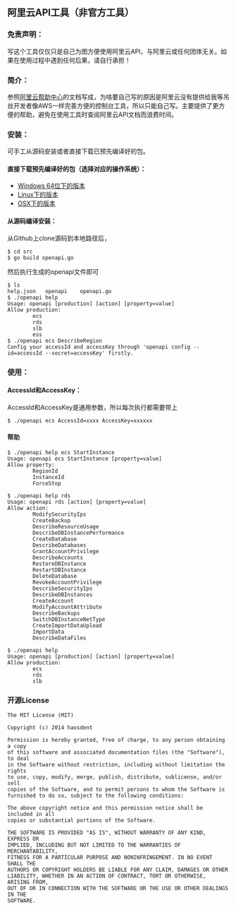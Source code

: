 阿里云API工具（非官方工具）
----------

### 免责声明：
写这个工具仅仅只是自己为图方便使用阿里云API，与阿里云或任何团体无关。如果在使用过程中遇到任何后果，请自行承担！

### 简介：
参照[阿里云帮助中心][1]的文档写成，为啥要自己写的原因是阿里云没有提供给我等吊丝开发者像AWS一样完善方便的控制台工具，所以只能自己写。主要提供了更方便的帮助，避免在使用工具时查阅阿里云API文档而浪费时间。

### 安装：

可手工从源码安装或者直接下载已预先编译好的包。

#### 直接下载预先编译好的包（选择对应的操作系统）：

- [Windows 64位下的版本][2]
- [Linux下的版本][3]
- [OSX下的版本][4]

#### 从源码编译安装：

从Github上clone源码到本地路径后，

```shell
$ cd src
$ go build openapi.go
```

然后执行生成的openapi文件即可

```shell
$ ls
help.json   openapi    openapi.go
$ ./openapi help
Usage: openapi [production] [action] [property=value]
Allow production:
        ecs
        rds
        slb
        ess
$ ./openapi ecs DescribeRegion
Config your accessId and accessKey through 'openapi config --id=accessId --secret=accessKey' firstly.
```

### 使用：

#### AccessId和AccessKey：

AccessId和AccessKey是通用参数，所以每次执行都需要带上

```
$ ./openapi ecs AccessId=xxxx AccessKey=xxxxxx
```

#### 帮助

```
$ ./openapi help ecs StartInstance
Usage: openapi ecs StartInstance [property=value]
Allow property:
        RegionId
        InstanceId
        ForceStop
```

```
$ ./openapi help rds
Usage: openapi rds [action] [property=value]
Allow action:
        ModifySecurityIps
        CreateBackup
        DescribeResourceUsage
        DescribeDBInstancePerformance
        CreateDatabase
        DescribeDatabases
        GrantAccountPrivilege
        DescribeAccounts
        RestoreDBInstance
        RestartDBInstance
        DeleteDatabase
        RevokeAccountPrivilege
        DescribeSecurityIps
        DescribeDBInstances
        CreateAccount
        ModifyAccountAttribute
        DescribeBackups
        SwitchDBInstanceNetType
        CreateImportDataUpload
        ImportData
        DescribeDataFiles
```

```shell
$ ./openapi help
Usage: openapi [production] [action] [property=value]
Allow production:
        ecs
        rds
        slb
```

### 开源License

```
The MIT License (MIT)

Copyright (c) 2014 haosdent

Permission is hereby granted, free of charge, to any person obtaining a copy
of this software and associated documentation files (the "Software"), to deal
in the Software without restriction, including without limitation the rights
to use, copy, modify, merge, publish, distribute, sublicense, and/or sell
copies of the Software, and to permit persons to whom the Software is
furnished to do so, subject to the following conditions:

The above copyright notice and this permission notice shall be included in all
copies or substantial portions of the Software.

THE SOFTWARE IS PROVIDED "AS IS", WITHOUT WARRANTY OF ANY KIND, EXPRESS OR
IMPLIED, INCLUDING BUT NOT LIMITED TO THE WARRANTIES OF MERCHANTABILITY,
FITNESS FOR A PARTICULAR PURPOSE AND NONINFRINGEMENT. IN NO EVENT SHALL THE
AUTHORS OR COPYRIGHT HOLDERS BE LIABLE FOR ANY CLAIM, DAMAGES OR OTHER
LIABILITY, WHETHER IN AN ACTION OF CONTRACT, TORT OR OTHERWISE, ARISING FROM,
OUT OF OR IN CONNECTION WITH THE SOFTWARE OR THE USE OR OTHER DEALINGS IN THE
SOFTWARE.
```


  [1]: http://dev.aliyun.com/thread.php?fid=8
  [2]: https://github.com/haosdent/openapi/raw/master/bin/windows/openapi.exe
  [3]: https://github.com/haosdent/openapi/raw/master/bin/linux/openapi
  [4]: https://github.com/haosdent/openapi/raw/master/bin/osx/openapi
  [5]: https://raw.githubusercontent.com/haosdent/openapi/master/LICENSE
